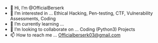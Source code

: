 - 👋 Hi, I’m @OfficialBerserk
- 👀 I’m interested in ... Ethical Hacking, Pen-testing, CTF, Vulnerability Assessments, Coding
- 🌱 I’m currently learning ...
- 💞️ I’m looking to collaborate on ... Coding (Python3) Projects
- 📫 How to reach me ... Officialberserk03@gmail.com

<!---
OfficialBerserk/OfficialBerserk is a ✨ special ✨ repository because its `README.md` (this file) appears on your GitHub profile.
You can click the Preview link to take a look at your changes.
--->

